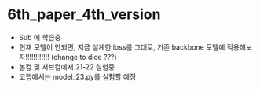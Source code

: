 # 6th_paper_4th_version
* Sub 에 학습중
* 현재 모델이 안되면, 지금 설계한 loss를 그대로, 기존 backbone 모델에 적용해보자!!!!!!!!!!!! (change to dice ???)
* 본컴 및 서브컴에서 21-22 실험중
* 코랩에서는 model_23.py를 실험할 예정
